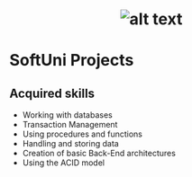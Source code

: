 # <p align="center"> ![alt text](https://github.com/Dimitrov-S-Dev-Python/SoftUni_Projects/blob/master/SoftUni-Logo.png) <p>
# SoftUni Projects
## Acquired skills
- Working with databases
- Transaction Management
- Using procedures and functions
- Handling and storing data
- Creation of basic Back-End architectures
- Using the ACID model